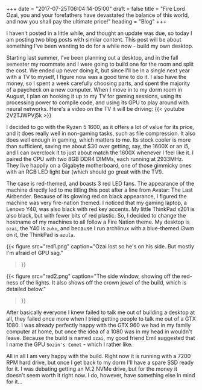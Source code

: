 +++
date = "2017-07-25T06:04:14-05:00"
draft = false
title = "Fire Lord Ozai, you and your forefathers have devastated the balance of this world, and now you shall pay the ultimate price!"
heading = "Blog"
+++

I haven't posted in a little while, and thought an update was due, so today
I am posting two blog posts with similar content. This post will be
about something I've been wanting to do for a while now - build my own desktop.

<!--more-->

Starting last summer, I've been planning out a desktop, and in the fall semester
my roommate and I were going to build one for the room and split the cost.
We ended up never doing it, but since I'll be in a single next year with
a TV to myself, I figure now was a good time to do it. I also have the money,
so I spent a week carefully choosing parts, and spent the majority of
a paycheck on a new computer. When I move in to my dorm room in August,
I plan on hooking it up to my TV for gaming sessions, using its processing
power to compile code, and using its GPU to play around with neural networks.
Here's a video on the TV it will be driving:
{{< youtube 2V2TJWPVj5k >}}

I decided to go with the Ryzen 5 1600, as it offers a lot of value for its
price, and it does really well in non-gaming tasks, such as file compression.
It also does well enough in gaming, which matters to me. Its stock cooler
is more than sufficient, saving me about $30 over getting, say, the 1600X
or an i5, and I can overclock it to just about match the 1600X whenever
I feel like it. I paired the CPU with two 8GB DDR4 DIMMs, each running at
2933MHz. They live happily on a Gigabyte motherboard, one of those gimmicky ones
with an RGB LED light bar (which should go great with the TV!).

The case is red-themed, and boasts 3 red LED fans. The appearance of the
machine directly led to me titling this post after a line from
Avatar: The Last Airbender. Because of its glowing red on black appearance,
I figured the machine was very fire-nation themed. I noticed that
my gaming laptop, a Lenovo Y40, was also black with red key accents. My
little ThinkPad x201 is also black, but with fewer bits of red plastic.
So, I decided to change the hostname of my machines to all follow a Fire Nation
theme. My desktop is `ozai`, the Y40 is `zuko`, and because I run archlinux
with a blue-themed i3wm on it, the ThinkPad is `azula`.

{{< figure src="red1.png" 
	   caption="Ozai lost so he's on his side. But mostly I'm afraid of GPU sag."
>}}

{{< figure src="red2.png" 
	   caption="The side window, showing off the red-ness of the lights. It also shows off the crown jewel of the build, which is detailed below."
>}}

After basically everyone I knew failed to talk me out of building a desktop at
all, they failed once more when I tried getting people to talk me out of a
GTX 1080. I was already perfectly happy with the GTX 960 we had in my family
computer at home, but once the idea of a 1080 was in my head in wouldn't leave.
Because the build is named `ozai`, my good friend Emil suggested that I name
the GPU `Sozin's Comet` - which I rather like.

All in all I am very happy with the build. Right now it is running with a 7200 
RPM hard drive, but once I get back to my dorm I'll have a spare SSD ready for
it. I was debating getting an M.2 NVMe drive, but for the money it doesn't seem
worth it right now. I do, however, have something else in mind for it...
